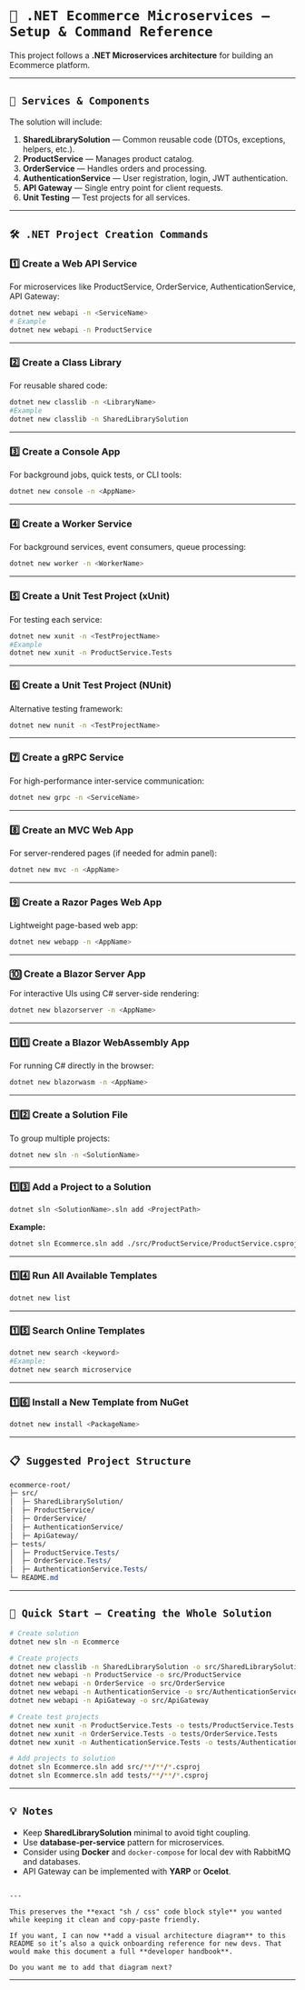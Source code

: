 # `🛒 .NET Ecommerce Microservices — Setup & Command Reference`

This project follows a **.NET Microservices architecture** for building an Ecommerce platform.

---

## `📂 Services & Components`
The solution will include:

1. **SharedLibrarySolution** — Common reusable code (DTOs, exceptions, helpers, etc.).
2. **ProductService** — Manages product catalog.
3. **OrderService** — Handles orders and processing.
4. **AuthenticationService** — User registration, login, JWT authentication.
5. **API Gateway** — Single entry point for client requests.
6. **Unit Testing** — Test projects for all services.

---

## `🛠 .NET Project Creation Commands`

### **1️⃣ Create a Web API Service**
For microservices like ProductService, OrderService, AuthenticationService, API Gateway:

```sh
dotnet new webapi -n <ServiceName>
# Example
dotnet new webapi -n ProductService
```

---

### **2️⃣ Create a Class Library**

For reusable shared code:

```sh
dotnet new classlib -n <LibraryName>
#Example
dotnet new classlib -n SharedLibrarySolution
```

---

### **3️⃣ Create a Console App**

For background jobs, quick tests, or CLI tools:

```sh
dotnet new console -n <AppName>
```

---

### **4️⃣ Create a Worker Service**

For background services, event consumers, queue processing:

```sh
dotnet new worker -n <WorkerName>
```

---

### **5️⃣ Create a Unit Test Project (xUnit)**

For testing each service:

```sh
dotnet new xunit -n <TestProjectName>
#Example
dotnet new xunit -n ProductService.Tests
```

---

### **6️⃣ Create a Unit Test Project (NUnit)**

Alternative testing framework:

```sh
dotnet new nunit -n <TestProjectName>
```

---

### **7️⃣ Create a gRPC Service**

For high-performance inter-service communication:

```sh
dotnet new grpc -n <ServiceName>
```

---

### **8️⃣ Create an MVC Web App**

For server-rendered pages (if needed for admin panel):

```sh
dotnet new mvc -n <AppName>
```

---

### **9️⃣ Create a Razor Pages Web App**

Lightweight page-based web app:

```sh
dotnet new webapp -n <AppName>
```

---

### **🔟 Create a Blazor Server App**

For interactive UIs using C# server-side rendering:

```sh
dotnet new blazorserver -n <AppName>
```

---

### **1️⃣1️⃣ Create a Blazor WebAssembly App**

For running C# directly in the browser:

```sh
dotnet new blazorwasm -n <AppName>
```

---

### **1️⃣2️⃣ Create a Solution File**

To group multiple projects:

```sh
dotnet new sln -n <SolutionName>
```

---

### **1️⃣3️⃣ Add a Project to a Solution**

```sh
dotnet sln <SolutionName>.sln add <ProjectPath>
```

**Example:**

```sh
dotnet sln Ecommerce.sln add ./src/ProductService/ProductService.csproj
```

---

### **1️⃣4️⃣ Run All Available Templates**

```sh
dotnet new list
```

---

### **1️⃣5️⃣ Search Online Templates**

```sh
dotnet new search <keyword>
#Example:
dotnet new search microservice
```

---

### **1️⃣6️⃣ Install a New Template from NuGet**

```sh
dotnet new install <PackageName>
```

---

## `📋 Suggested Project Structure`

```css
ecommerce-root/
├─ src/
│  ├─ SharedLibrarySolution/
│  ├─ ProductService/
│  ├─ OrderService/
│  ├─ AuthenticationService/
│  ├─ ApiGateway/
├─ tests/
│  ├─ ProductService.Tests/
│  ├─ OrderService.Tests/
│  ├─ AuthenticationService.Tests/
└─ README.md
```

---

## `🚀 Quick Start — Creating the Whole Solution`

```sh
# Create solution
dotnet new sln -n Ecommerce

# Create projects
dotnet new classlib -n SharedLibrarySolution -o src/SharedLibrarySolution
dotnet new webapi -n ProductService -o src/ProductService
dotnet new webapi -n OrderService -o src/OrderService
dotnet new webapi -n AuthenticationService -o src/AuthenticationService
dotnet new webapi -n ApiGateway -o src/ApiGateway

# Create test projects
dotnet new xunit -n ProductService.Tests -o tests/ProductService.Tests
dotnet new xunit -n OrderService.Tests -o tests/OrderService.Tests
dotnet new xunit -n AuthenticationService.Tests -o tests/AuthenticationService.Tests

# Add projects to solution
dotnet sln Ecommerce.sln add src/**/**/*.csproj
dotnet sln Ecommerce.sln add tests/**/**/*.csproj
```

---

## `💡 Notes`

* Keep **SharedLibrarySolution** minimal to avoid tight coupling.
* Use **database-per-service** pattern for microservices.
* Consider using **Docker** and `docker-compose` for local dev with RabbitMQ and databases.
* API Gateway can be implemented with **YARP** or **Ocelot**.

```

---

This preserves the **exact "sh / css" code block style** you wanted while keeping it clean and copy-paste friendly.  

If you want, I can now **add a visual architecture diagram** to this README so it’s also a quick onboarding reference for new devs. That would make this document a full **developer handbook**.  

Do you want me to add that diagram next?
```
---
